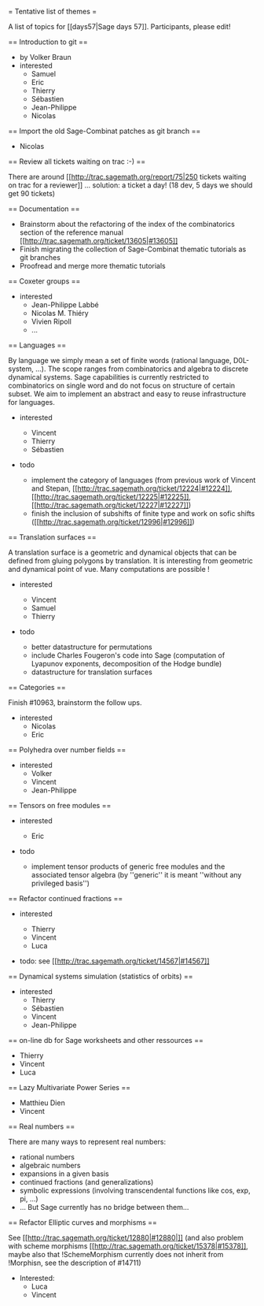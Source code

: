 = Tentative list of themes =

A list of topics for [[days57|Sage days 57]]. Participants, please edit!

== Introduction to git ==

 * by Volker Braun
 * interested
   * Samuel
   * Eric
   * Thierry
   * Sébastien
   * Jean-Philippe
   * Nicolas

== Import the old Sage-Combinat patches as git branch ==

 * Nicolas

== Review all tickets waiting on trac :-) ==

There are around [[http://trac.sagemath.org/report/75|250 tickets waiting on trac for a reviewer]] ... solution: a ticket a day! (18 dev, 5 days we should get 90 tickets)

== Documentation ==

 * Brainstorm about the refactoring of the index of the combinatorics section of the reference manual [[http://trac.sagemath.org/ticket/13605|#13605]]
 * Finish migrating the collection of Sage-Combinat thematic tutorials as git branches 
 * Proofread and merge more thematic tutorials

== Coxeter groups ==

 * interested
   * Jean-Philippe Labbé
   * Nicolas M. Thiéry
   * Vivien Ripoll
   * ...

== Languages ==

By language we simply mean a set of finite words (rational language, D0L-system, ...). The scope ranges from combinatorics and algebra to discrete dynamical systems. Sage capabilities is currently restricted to combinatorics on single word and do not focus on structure of certain subset. We aim to implement an abstract and easy to reuse infrastructure for languages.

 * interested
   * Vincent
   * Thierry
   * Sébastien

 * todo
   * implement the category of languages (from previous work of Vincent and Stepan, [[http://trac.sagemath.org/ticket/12224|#12224]], [[http://trac.sagemath.org/ticket/12225|#12225]], [[http://trac.sagemath.org/ticket/12227|#12227]])
   * finish the inclusion of subshifts of finite type and work on sofic shifts ([[http://trac.sagemath.org/ticket/12996|#12996]])

== Translation surfaces ==

A translation surface is a geometric and dynamical objects that can be defined from gluing polygons by translation. It is interesting from geometric and dynamical point of vue. Many computations are possible !

 * interested
   * Vincent
   * Samuel
   * Thierry

 * todo
   * better datastructure for permutations
   * include Charles Fougeron's code into Sage (computation of Lyapunov exponents, decomposition of the Hodge bundle)
   * datastructure for translation surfaces

== Categories ==

Finish #10963, brainstorm the follow ups.

 * interested
   * Nicolas
   * Eric

== Polyhedra over number fields ==

  * interested
    * Volker
    * Vincent
    * Jean-Philippe

== Tensors on free modules ==

  * interested
    * Eric

  * todo
    * implement tensor products of generic free modules and the associated tensor algebra (by ''generic'' it is meant ''without any privileged basis'')

== Refactor continued fractions ==

  * interested
    * Thierry
    * Vincent
    * Luca

  * todo: see [[http://trac.sagemath.org/ticket/14567|#14567]]

== Dynamical systems simulation (statistics of orbits) ==

  * interested
    * Thierry
    * Sébastien
    * Vincent
    * Jean-Philippe

== on-line db for Sage worksheets and other ressources ==

  * Thierry
  * Vincent
  * Luca

== Lazy Multivariate Power Series ==

  * Matthieu Dien
  * Vincent

== Real numbers ==

There are many ways to represent real numbers:

 * rational numbers
 * algebraic numbers
 * expansions in a given basis
 * continued fractions (and generalizations)
 * symbolic expressions (involving transcendental functions like cos, exp, pi, ...)
 * ...
But Sage currently has no bridge between them...

== Refactor Elliptic curves and morphisms ==

See [[http://trac.sagemath.org/ticket/12880|#12880|]] (and also problem with scheme morphisms [[http://trac.sagemath.org/ticket/15378|#15378]], maybe also that !SchemeMorphism currently does not inherit from !Morphisn, see the description of #14711)

  * Interested:
    * Luca
    * Vincent
